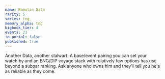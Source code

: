 ```yaml
---
name: Romulan Data
rarity: 5
series: tng
memory_alpha: tng
bigbook_tier: 4
events: 21
in_portal: false
published: true
---
```


Another Data, another stalwart. A base/event pairing you can set your watch by and an ENG/DIP voyage stack with relatively few options has use beyond a subpar ranking. Ask anyone who owns him and they'll tell you he's as reliable as they come.
